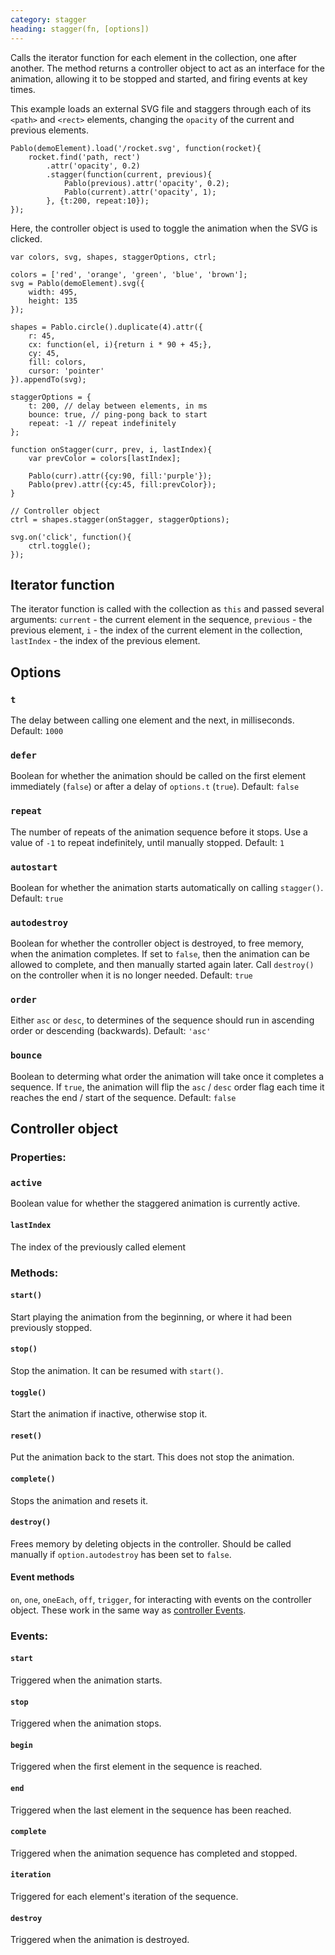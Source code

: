 ```yaml
---
category: stagger
heading: stagger(fn, [options])
---
```


Calls the iterator function for each element in the collection, one after another. The method returns a controller object to act as an interface for the animation, allowing it to be stopped and started, and firing events at key times.

This example loads an external SVG file and staggers through each of its `<path>` and `<rect>` elements, changing the `opacity` of the current and previous elements.

    Pablo(demoElement).load('/rocket.svg', function(rocket){
        rocket.find('path, rect')
            .attr('opacity', 0.2)
            .stagger(function(current, previous){
                Pablo(previous).attr('opacity', 0.2);
                Pablo(current).attr('opacity', 1);
            }, {t:200, repeat:10});
    });


Here, the controller object is used to toggle the animation when the SVG is clicked.

    var colors, svg, shapes, staggerOptions, ctrl;

    colors = ['red', 'orange', 'green', 'blue', 'brown'];
    svg = Pablo(demoElement).svg({
        width: 495,
        height: 135
    });

    shapes = Pablo.circle().duplicate(4).attr({
        r: 45,
        cx: function(el, i){return i * 90 + 45;},
        cy: 45,
        fill: colors,
        cursor: 'pointer'
    }).appendTo(svg);

    staggerOptions = {
        t: 200, // delay between elements, in ms
        bounce: true, // ping-pong back to start
        repeat: -1 // repeat indefinitely
    };

    function onStagger(curr, prev, i, lastIndex){
        var prevColor = colors[lastIndex];

        Pablo(curr).attr({cy:90, fill:'purple'});
        Pablo(prev).attr({cy:45, fill:prevColor});
    }

    // Controller object
    ctrl = shapes.stagger(onStagger, staggerOptions);

    svg.on('click', function(){
        ctrl.toggle();
    });


## Iterator function

The iterator function is called with the collection as `this` and passed several arguments: `current` - the current element in the sequence, `previous` - the previous element, `i` - the index of the current element in the collection, `lastIndex` - the index of the previous element.


## Options

### `t`

The delay between calling one element and the next, in milliseconds. Default: `1000`


### `defer`

Boolean for whether the animation should be called on the first element immediately (`false`) or after a delay of `options.t` (`true`). Default: `false`


### `repeat`

The number of repeats of the animation sequence before it stops. Use a value of `-1` to repeat indefinitely, until manually stopped. Default: `1`


### `autostart`

Boolean for whether the animation starts automatically on calling `stagger()`. Default: `true`


### `autodestroy`

Boolean for whether the controller object is destroyed, to free memory, when the animation completes. If set to `false`, then the animation can be allowed to complete, and then manually started again later. Call `destroy()` on the controller when it is no longer needed. Default: `true`


### `order`

Either `asc` or `desc`, to determines of the sequence should run in ascending order or descending (backwards). Default: `'asc'`


### `bounce`

Boolean to determing what order the animation will take once it completes a sequence. If `true`, the animation will flip the `asc` / `desc` order flag each time it reaches the end / start of the sequence. Default: `false`


## Controller object

### Properties:

### `active`

Boolean value for whether the staggered animation is currently active.

#### `lastIndex`

The index of the previously called element


### Methods:

#### `start()`

Start playing the animation from the beginning, or where it had been previously stopped.


#### `stop()`

Stop the animation. It can be resumed with `start()`.


#### `toggle()`

Start the animation if inactive, otherwise stop it.


#### `reset()`

Put the animation back to the start. This does not stop the animation.


#### `complete()`

Stops the animation and resets it.


#### `destroy()`

Frees memory by deleting objects in the controller. Should be called manually if `option.autodestroy` has been set to `false`.


#### Event methods

`on`, `one`, `oneEach`, `off`, `trigger`, for interacting with events on the controller object. These work in the same way as [controller Events](/api/#Events).


### Events:

#### `start`

Triggered when the animation starts.


#### `stop`

Triggered when the animation stops.


#### `begin`

Triggered when the first element in the sequence is reached.


#### `end`

Triggered when the last element in the sequence has been reached.


#### `complete`

Triggered when the animation sequence has completed and stopped.


#### `iteration`

Triggered for each element's iteration of the sequence.


#### `destroy`

Triggered when the animation is destroyed.

